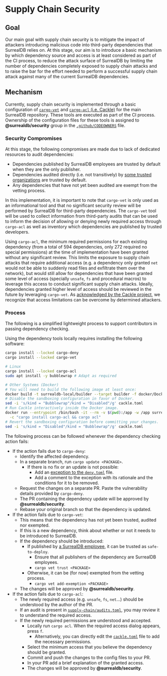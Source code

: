 # Supply Chain Security

## Goal

Our main goal with supply chain security is to mitigate the impact of attackers introducing malicious code into third-party dependencies that SurrealDB relies on. At this stage, our aim is to introduce a basic mechanism by which dependency source and access is at least considered as part of the CI process, to reduce the attack surface of SurrealDB by limiting the number of dependencies completely exposed to supply chain attacks and to raise the bar for the effort needed to perform a successful supply chain attack against many of the current SurrealDB dependencies.

## Mechanism

Currently, supply chain security is implemented through a basic configuration of [`cargo-vet`](https://mozilla.github.io/cargo-vet/index.html) and [`cargo-acl` (i.e. Cackle)](https://github.com/cackle-rs/cackle) for the main SurrealDB repository. These tools are executed as part of the CI process. Ownership of the configuration files for these tools is assigned to **@surrealdb/security** group in the [`.github/CODEOWNERS`](https://github.com/surrealdb/surrealdb/blob/main/.github/CODEOWNERS) file.

### Security Compromises

At this stage, the following compromises are made due to lack of dedicated resources to audit dependencies:
- Dependencies published by SurrealDB employees are trusted by default when they are the only publisher.
- Dependencies audited directly (i.e. not transitively) by [some trusted organizations](https://raw.githubusercontent.com/bholley/cargo-vet/main/registry.toml) are trusted by default.
- Any dependencies that have not yet been audited are exempt from the vetting process.

In this implementation, it is important to note that `cargo-vet` is only used as an informational tool and that no significant security review will be performed by SurrealDB for third-party dependencies. The `cargo-vet` tool will be used to collect information from third-party audits that can be used to inform the decision of allowing or denying newly required access through `cargo-acl` as well as inventory which dependencies are published by trusted developers.

Using `cargo-acl`, the minimum required permissions for each existing dependency (from a total of 594 dependencies, only 272 required no special permissions) at the time of implementation have been granted without any significant review. This limits the exposure to supply chain attacks that require additional access (e.g. a dependency only granted `net` would not be able to suddenly read files and exfiltrate them over the network), but would still allow for dependencies that have been granted some level of access (specially `unsafe`, `fs` and procedural macros) to leverage this access to conduct significant supply chain attacks. Ideally, dependencies granted higher level of access should be reviewed in the future by leveraging `cargo-vet`. As [acknowledged by the Cackle project](https://github.com/cackle-rs/cackle/blob/main/SECURITY.md), we recognize that access limitations can be overcome by determined attackers.

### Process

The following is a simplified lightweight process to support contributors in passing dependency checking.

Using the dependency tools locally requires installing the following software:

```bash
cargo install --locked cargo-deny
cargo install --locked cargo-vet

# Linux
cargo install --locked cargo-acl
sudo apt install -y bubblewrap # Adapt as required

# Other Systems (Docker)
# You will need to build the following image at least once:
docker build -t surrealdb-local/builder --target builder -f docker/Dockerfile .
# Disable the sandboxing configuration in favor of Docker.
sed -i 's/kind = "Bubblewrap"/kind = "Disabled"/g' cackle.toml
# Run Cackle interactively inside the Docker image.
docker run --entrypoint /bin/bash -it --rm -v $(pwd):/app -w /app surrealdb-local/builder \
  -c "cargo install cargo-acl && cargo acl"
# Revert the sandboxing configuration before committing your changes.
sed -i 's/kind = "Disabled"/kind = "Bubblewrap"/g' cackle.toml
```

The following process can be followed whenever the dependency checking action fails:

- If the action fails due to `cargo-deny`:
  - Identify the affected dependency.
  - In a separate branch, run `cargo update <PACKAGE>`.
    - If there is no fix or an update is not possible:
      - Add an [exception to the `deny.toml`](https://github.com/surrealdb/surrealdb/blob/main/deny.toml#L64) file.
      - Add a comment to the exception with its rationale and the conditions for it to be removed.
  - Request the changes on a separate PR. Paste the vulnerability details provided by `cargo-deny`.
  - The PR containing the dependency update will be approved by **@surrealdb/security**.
  - Rebase your original branch so that the dependency is updated.
- If the action fails due to `cargo-vet`:
  - This means that the dependency has not yet been trusted, audited nor exempted.
  - If this is a new dependency, think about whether or not it needs to be introduced to SurrealDB.
  - If the dependency should be introduced:
    - If published by [a SurrealDB employee](https://github.com/orgs/surrealdb/people), it can be trusted as `safe-to-deploy`.
      - Ensure that all publishers of the dependency are SurrealDB employees.
      - `cargo vet trust <PACKAGE>`
    - Otherwise, it can be (for now) exempted from the vetting process.
      - `cargo vet add-exemption <PACKAGE>`
  - The changes will be approved by **@surrealdb/security**.
- If the action fails due to `cargo-acl`:
  - The newly required access (e.g. `unsafe`, `fs`, `net`...) should be understood by the author of the PR.
  - If an audit is present in [`supply-chain/audits.toml`](https://github.com/surrealdb/surrealdb/blob/main/supply-chain/audit.toml), you may review it to understand the required access.
  - If the newly required permissions are understood and accepted.
    - Locally run `cargo acl`. When the required access dialog appears, press `f`.
      - Alternatively, you can directly edit the [`cackle.toml`](https://github.com/surrealdb/surrealdb/blob/main/cackle.toml) file to add the necessary permissions.
    - Select the minimum access that you believe the dependency should be granted.
    - Commit and push the changes to the config files to your PR.
    - In your PR add a brief explanation of the granted access.
    - The changes will be approved by **@surrealdb/security**.
